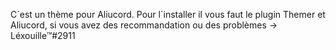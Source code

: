 C´est un thème pour Aliucord.
Pour l´installer il vous faut le plugin Themer et Aliucord, si vous avez des recommandation ou des problèmes -> Léxouille™#2911

